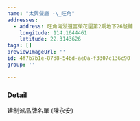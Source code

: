 ```yaml
---
name: "太興餐廳 -\_旺角"
addresses:
  - address: 旺角海泓道富榮花園第2期地下26號舖
    longitude: 114.1644461
    latitude: 22.3143626
tags: []
previewImageUrl: ''
id: 4f7b7b1e-87d8-54bd-ae0a-f3307c136c90
group: ''

---
```

### Detail
建制派品牌名單 (陳永安)

